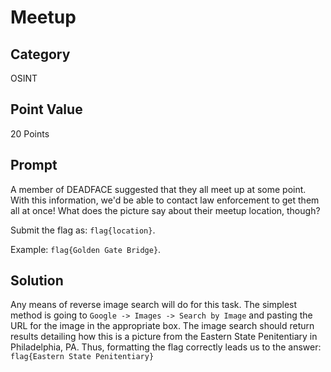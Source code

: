 # Meetup

## Category

OSINT

## Point Value

20 Points

## Prompt

A member of DEADFACE suggested that they all meet up at some point. With this information, we'd be able to contact law enforcement to get them all at once! What does the picture say about their meetup location, though?

Submit the flag as: `flag{location}`.

Example: `flag{Golden Gate Bridge}`.

[](img001.jpg)

## Solution

Any means of reverse image search will do for this task. The simplest method is going to `Google -> Images -> Search by Image` and pasting the URL for the image in the appropriate box. The image search should return results detailing how this is a picture from the Eastern State Penitentiary in Philadelphia, PA. Thus, formatting the flag correctly leads us to the answer: `flag{Eastern State Penitentiary}` 

